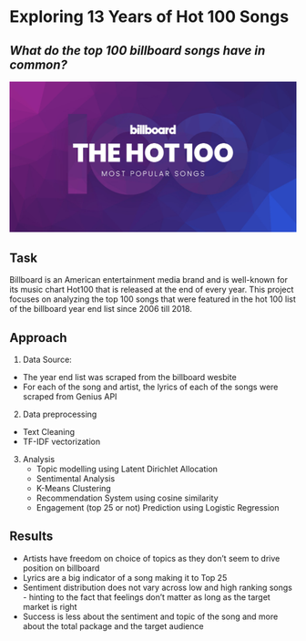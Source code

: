 # Exploring 13 Years of Hot 100 Songs
## *What do the top 100 billboard songs have in common?*

![Image description](hot_100.jpg) <br />

## Task 
Billboard is an American entertainment media brand and is well-known for its music chart Hot100 that is released at the end of every year. This project focuses on analyzing the top 100 songs that were featured in the hot 100 list of the billboard year end list since 2006 till 2018. 

## Approach

1) Data Source:
  - The year end list was scraped from the billboard wesbite
  - For each of the song and artist, the lyrics of each of the songs were scraped from Genius API 
  
2) Data preprocessing
  - Text Cleaning
  - TF-IDF vectorization
  
3) Analysis 
    - Topic modelling using Latent Dirichlet Allocation 
    - Sentimental Analysis 
    - K-Means Clustering 
    - Recommendation System using cosine similarity
    - Engagement (top 25 or not) Prediction using Logistic Regression 

## Results 

- Artists have freedom on choice of topics as they don’t seem to drive position on billboard
- Lyrics are a big indicator of a song making it to Top 25 
- Sentiment distribution does not vary across low and high ranking songs - hinting to the fact that feelings don’t matter as long as the target market is right
- Success is less about the sentiment and topic of the song and more about the total package and the target audience


